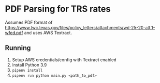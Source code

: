 # PDF Parsing for TRS rates

Assumes PDF format of https://www.twc.texas.gov/files/policy_letters/attachments/wd-25-20-att.1-wfed.pdf and uses AWS Textract.

## Running

1. Setup AWS credentials/config with Textract enabled
2. Install Python 3.9
3. `pipenv install`
4. `pipenv run python main.py <path_to_pdf>`